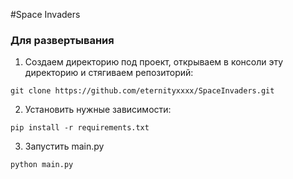 #Space Invaders

### Для развертывания
1. Создаем директорию под проект, открываем в консоли эту директорию и стягиваем репозиторий:
```
git clone https://github.com/eternityxxxx/SpaceInvaders.git
```
2. Установить нужные зависимости:
```
pip install -r requirements.txt
```
3. Запустить main.py
```
python main.py
```